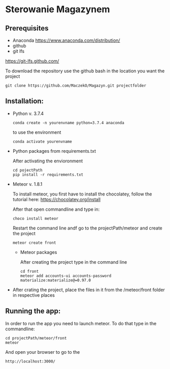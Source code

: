 # Sterowanie Magazynem

## Prerequisites
 * Anaconda
 https://www.anaconda.com/distribution/
 * github
 * git lfs
 
 https://git-lfs.github.com/

To download the repository use the github bash in the location you want the project
```
git clone https://github.com/MaczekO/Magazyn.git projectfolder
```


## Installation:
  * Python v. 3.7.4
    ```
    conda create -n yourenvname python=3.7.4 anaconda
    ```
    to use the environment
    ```
    conda activate yourenvname
    ```
  * Python packages from requirements.txt
    
    After activating the envioronment
    ```
    cd pojectPath
    pip install -r requirements.txt
    ```
  * Meteor v. 1.8.1
     
     To install meteor, you first have to install the chocolatey, follow the tutorial here:
     https://chocolatey.org/install
     
     After that open commandline and type in:
     ```
     choco install meteor
     ```
     Restart the command line andf go to the projectPath/meteor and create the project
     ```
     meteor create front
     ```
     
    * Meteor packages
    
      After creating the project type in the command line
      ```
      cd front
      meteor add accounts-ui accounts-password materialize:materialize@=0.97.0
      ```
  * After crating the project, place the files in it from the /meteor/front folder in respective places
  
## Running the app:

In order to run the app you need to launch meteor. To do that type in the commandline:
```
cd projectPath/meteor/front
meteor
```
And open your browser to go to the
```
http://localhost:3000/
```
